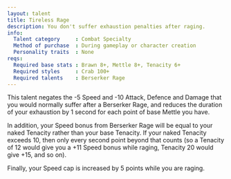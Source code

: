 ```yaml
---
layout: talent
title: Tireless Rage
description: You don't suffer exhaustion penalties after raging.
info:
  Talent category     : Combat Specialty
  Method of purchase  : During gameplay or character creation
  Personality traits  : None
reqs:
  Required base stats : Brawn 8+, Mettle 8+, Tenacity 6+
  Required styles     : Crab 100+
  Required talents    : Berserker Rage
---
```


This talent negates the -5 Speed and -10 Attack, Defence and Damage that you
would normally suffer after a Berserker Rage, and reduces the duration of your
exhaustion by 1 second for each point of base Mettle you have.

In addition, your Speed bonus from Berserker Rage will be equal to your naked
Tenacity rather than your base Tenacity.  If your naked Tenacity exceeds 10,
then only every second point beyond that counts (so a Tenacity of 12 would give
you a +11 Speed bonus while raging, Tenacity 20 would give +15, and so on).

Finally, your Speed cap is increased by 5 points while you are raging.

